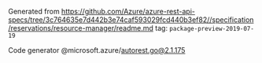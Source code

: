 Generated from https://github.com/Azure/azure-rest-api-specs/tree/3c764635e7d442b3e74caf593029fcd440b3ef82//specification/reservations/resource-manager/readme.md tag: `package-preview-2019-07-19`

Code generator @microsoft.azure/autorest.go@2.1.175


